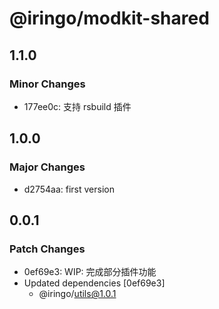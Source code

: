 # @iringo/modkit-shared

## 1.1.0

### Minor Changes

- 177ee0c: 支持 rsbuild 插件

## 1.0.0

### Major Changes

- d2754aa: first version

## 0.0.1

### Patch Changes

- 0ef69e3: WIP: 完成部分插件功能
- Updated dependencies [0ef69e3]
  - @iringo/utils@1.0.1
